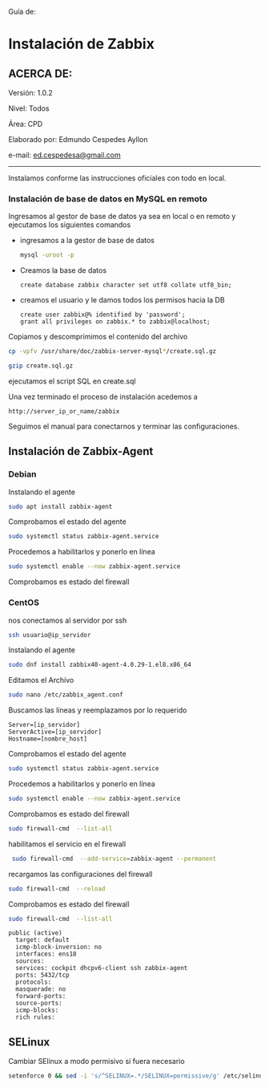 Guía de:

# Instalación de Zabbix

## ACERCA DE:
Versión: 1.0.2

Nivel: Todos

Área: CPD

Elaborado por: Edmundo Cespedes Ayllon

e-mail: [ed.cespedesa@gmail.com](ed.cespedesa@gmail.com)

---

Instalamos conforme las instrucciones oficiales con todo en local.

### Instalación de base de datos en MySQL en remoto

Ingresamos al gestor de base de datos ya sea en local o en remoto y ejecutamos los siguientes comandos

* ingresamos a la gestor de base de datos

  ```bash
  mysql -uroot -p
  ```

* Creamos la base de datos

  ```mysql
  create database zabbix character set utf8 collate utf8_bin;
  ````

* creamos el usuario y le damos todos los permisos hacia la DB

  ```mysql
  create user zabbix@% identified by 'password';
  grant all privileges on zabbix.* to zabbix@localhost;
  ```

Copiamos y descomprimimos el contenido del archivo

```bash
cp -vpfv /usr/share/doc/zabbix-server-mysql*/create.sql.gz
```

```bash
gzip create.sql.gz
```

ejecutamos el script SQL en create.sql

Una vez terminado el proceso de instalación   acedemos a

```url
http://server_ip_or_name/zabbix
```

Seguimos el manual para conectarnos y terminar las configuraciones.

## Instalación de Zabbix-Agent

### Debian

Instalando el agente 

```bash
sudo apt install zabbix-agent
```

Comprobamos el estado del agente

```bash
sudo systemctl status zabbix-agent.service
```

Procedemos a habilitarlos y ponerlo en línea

```bash
sudo systemctl enable --now zabbix-agent.service
```

Comprobamos es estado del firewall




### CentOS

nos conectamos al servidor por ssh

```bash
ssh usuario@ip_servidor
```

Instalando el agente 

```bash
sudo dnf install zabbix40-agent-4.0.29-1.el8.x86_64
```

Editamos el Archivo

```bash
sudo nano /etc/zabbix_agent.conf
```

Buscamos las líneas y reemplazamos por lo requerido

```text
Server=[ip_servidor]
ServerActive=[ip_servidor]
Hostname=[nombre_host]
```

Comprobamos el estado del agente

```bash
sudo systemctl status zabbix-agent.service
```

Procedemos a habilitarlos y ponerlo en línea

```bash
sudo systemctl enable --now zabbix-agent.service
```

Comprobamos es estado del firewall

```bash
sudo firewall-cmd  --list-all
```

habilitamos el servicio en el firewall

```bash
 sudo firewall-cmd  --add-service=zabbix-agent --permanent
```

recargamos las configuraciones del firewall

```bash
sudo firewall-cmd  --reload
```

Comprobamos es estado del firewall

```bash
sudo firewall-cmd  --list-all
```

```output
public (active)
  target: default
  icmp-block-inversion: no
  interfaces: ens18
  sources:
  services: cockpit dhcpv6-client ssh zabbix-agent
  ports: 5432/tcp
  protocols:
  masquerade: no
  forward-ports:
  source-ports:
  icmp-blocks:
  rich rules:
```

## SELinux

Cambiar SElinux a modo permisivo si fuera necesario

```bash
setenforce 0 && sed -i 's/^SELINUX=.*/SELINUX=permissive/g' /etc/selinux/config
```

 
